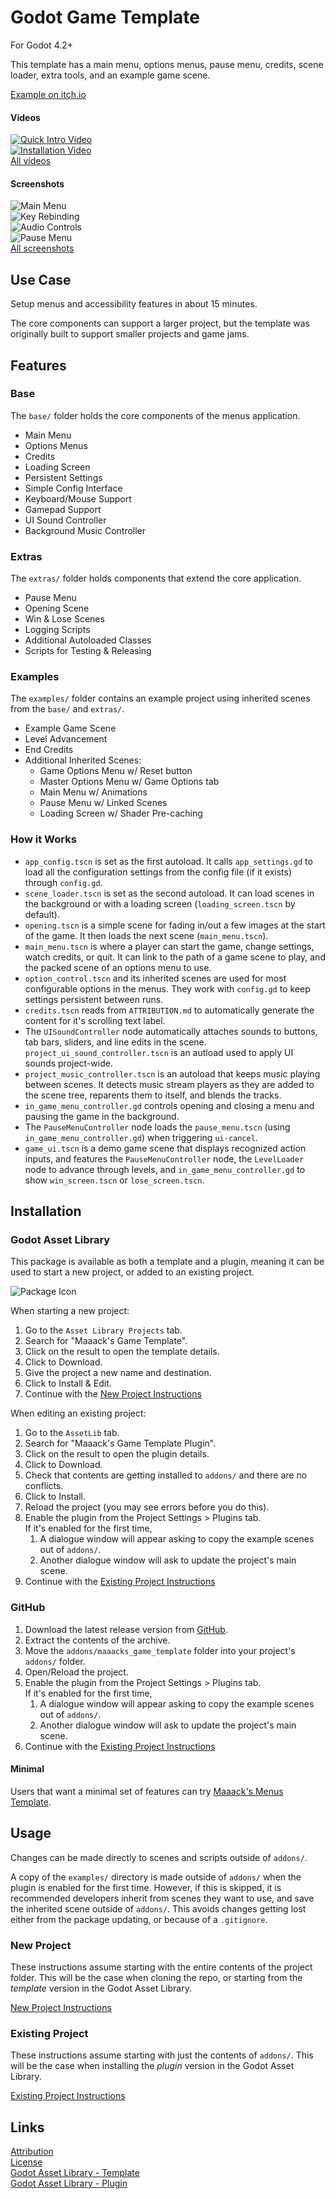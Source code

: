 # Godot Game Template
For Godot 4.2+

This template has a main menu, options menus, pause menu, credits, scene loader, extra tools, and an example game scene.

[Example on itch.io](https://maaack.itch.io/godot-game-template)

#### Videos

[![Quick Intro Video](https://img.youtube.com/vi/U9CB3vKINVw/hqdefault.jpg)](https://youtu.be/U9CB3vKINVw)  
[![Installation Video](https://img.youtube.com/vi/-QWJnZ8bVdk/hqdefault.jpg)](https://youtu.be/-QWJnZ8bVdk)  
[All videos](/addons/maaacks_game_template/docs/Videos.md)

#### Screenshots
![Main Menu](/addons/maaacks_game_template/media/screenshot-3-1.png)  
![Key Rebinding](/addons/maaacks_game_template/media/screenshot-3-2.png)  
![Audio Controls](/addons/maaacks_game_template/media/screenshot-3-4.png)  
![Pause Menu](/addons/maaacks_game_template/media/screenshot-3-6.png)  
[All screenshots](/addons/maaacks_game_template/docs/Screenshots.md)

## Use Case
Setup menus and accessibility features in about 15 minutes.

The core components can support a larger project, but the template was originally built to support smaller projects and game jams.

## Features

### Base

The `base/` folder holds the core components of the menus application.

-   Main Menu    
-   Options Menus
-   Credits
-   Loading Screen
-   Persistent Settings
-   Simple Config Interface
-   Keyboard/Mouse Support
-   Gamepad Support
-   UI Sound Controller
-   Background Music Controller

### Extras

The `extras/` folder holds components that extend the core application.

-   Pause Menu
-   Opening Scene
-   Win & Lose Scenes
-   Logging Scripts
-   Additional Autoloaded Classes
-   Scripts for Testing & Releasing
 
### Examples 

The `examples/` folder contains an example project using inherited scenes from the `base/` and `extras/`.

-   Example Game Scene
-   Level Advancement
-   End Credits
-   Additional Inherited Scenes:
    -   Game Options Menu w/ Reset button
    -   Master Options Menu w/ Game Options tab 
    -   Main Menu w/ Animations
    -   Pause Menu w/ Linked Scenes
    -   Loading Screen w/ Shader Pre-caching 

### How it Works
- `app_config.tscn` is set as the first autoload. It calls `app_settings.gd` to load all the configuration settings from the config file (if it exists) through `config.gd`.
- `scene_loader.tscn` is set as the second autoload.  It can load scenes in the background or with a loading screen (`loading_screen.tscn` by default).   
- `opening.tscn` is a simple scene for fading in/out a few images at the start of the game. It then loads the next scene (`main_menu.tscn`).  
- `main_menu.tscn` is where a player can start the game, change settings, watch credits, or quit. It can link to the path of a game scene to play, and the packed scene of an options menu to use.  
- `option_control.tscn` and its inherited scenes are used for most configurable options in the menus. They work with `config.gd` to keep settings persistent between runs.
- `credits.tscn` reads from `ATTRIBUTION.md` to automatically generate the content for it's scrolling text label.  
- The `UISoundController` node automatically attaches sounds to buttons, tab bars, sliders, and line edits in the scene. `project_ui_sound_controller.tscn` is an autload used to apply UI sounds project-wide.
- `project_music_controller.tscn` is an autoload that keeps music playing between scenes. It detects music stream players as they are added to the scene tree, reparents them to itself, and blends the tracks.  
- `in_game_menu_controller.gd` controls opening and closing a menu and pausing the game in the background.
- The `PauseMenuController` node loads the `pause_menu.tscn` (using `in_game_menu_controller.gd`) when triggering `ui-cancel`.
- `game_ui.tscn` is a demo game scene that displays recognized action inputs, and features the `PauseMenuController` node, the `LevelLoader` node to advance through levels, and `in_game_menu_controller.gd` to show `win_screen.tscn` or `lose_screen.tscn`.
  
## Installation

### Godot Asset Library
This package is available as both a template and a plugin, meaning it can be used to start a new project, or added to an existing project. 

![Package Icon](/addons/maaacks_game_template/media/game-icon-black-transparent-256x256.png)  

When starting a new project:

1.  Go to the `Asset Library Projects` tab.
2.  Search for "Maaack's Game Template".
3.  Click on the result to open the template details.
4.  Click to Download.
5.  Give the project a new name and destination.
6.  Click to Install & Edit.
7.  Continue with the [New Project Instructions](/addons/maaacks_game_template/docs/NewProject.md)

When editing an existing project:

1.  Go to the `AssetLib` tab.
2.  Search for "Maaack's Game Template Plugin".
3.  Click on the result to open the plugin details.
4.  Click to Download.
5.  Check that contents are getting installed to `addons/` and there are no conflicts.
6.  Click to Install.
7.  Reload the project (you may see errors before you do this).
8.  Enable the plugin from the Project Settings > Plugins tab.  
    If it's enabled for the first time,
    1.  A dialogue window will appear asking to copy the example scenes out of `addons/`.
    2.  Another dialogue window will ask to update the project's main scene.
9.  Continue with the [Existing Project Instructions](/addons/maaacks_game_template/docs/ExistingProject.md)  


### GitHub


1.  Download the latest release version from [GitHub](https://github.com/Maaack/Godot-Game-Template/releases/latest).  
2.  Extract the contents of the archive.
3.  Move the `addons/maaacks_game_template` folder into your project's `addons/` folder.  
4.  Open/Reload the project.  
5.  Enable the plugin from the Project Settings > Plugins tab.  
    If it's enabled for the first time,
    1.  A dialogue window will appear asking to copy the example scenes out of `addons/`.
    2.  Another dialogue window will ask to update the project's main scene.
6.  Continue with the [Existing Project Instructions](/addons/maaacks_game_template/docs/ExistingProject.md) 

#### Minimal

Users that want a minimal set of features can try [Maaack's Menus Template](https://github.com/Maaack/Godot-Menus-Template).  

## Usage

Changes can be made directly to scenes and scripts outside of `addons/`. 

A copy of the `examples/` directory is made outside of `addons/` when the plugin is enabled for the first time. However, if this is skipped, it is recommended developers inherit from scenes they want to use, and save the inherited scene outside of `addons/`. This avoids changes getting lost either from the package updating, or because of a `.gitignore`.

### New Project
These instructions assume starting with the entire contents of the project folder. This will be the case when cloning the repo, or starting from the *template* version in the Godot Asset Library.
  

[New Project Instructions](/addons/maaacks_game_template/docs/NewProject.md)

### Existing Project

These instructions assume starting with just the contents of `addons/`. This will be the case when installing the *plugin* version in the Godot Asset Library.

[Existing Project Instructions](/addons/maaacks_game_template/docs/ExistingProject.md)  
   


## Links
[Attribution](/addons/maaacks_game_template/ATTRIBUTION.md)  
[License](/addons/maaacks_game_template/LICENSE.txt)  
[Godot Asset Library - Template](https://godotengine.org/asset-library/asset/2703)  
[Godot Asset Library - Plugin](https://godotengine.org/asset-library/asset/2709)  
